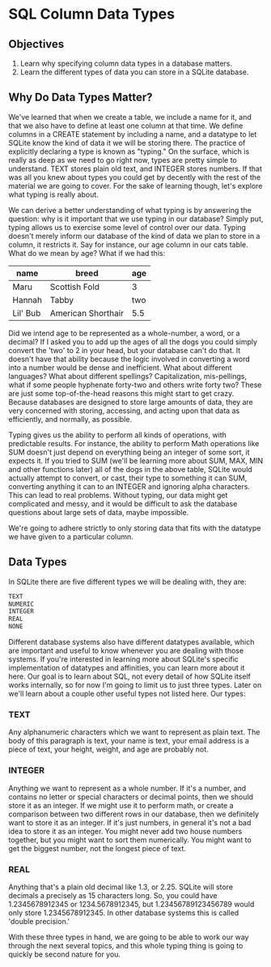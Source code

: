 # SQL Column Data Types

## Objectives

1. Learn why specifying column data types in a database matters. 
2. Learn the different types of data you can store in a SQLite database. 

## Why Do Data Types Matter?

We've learned that when we create a table, we include a name for it, and that we also have to define at least one column at that time. We define columns in a CREATE statement by including a name, and a datatype to let SQLite know the kind of data it we will be storing there. The practice of explicitly declaring a type is known as "typing." On the surface, which is really as deep as we need to go right now, types are pretty simple to understand. TEXT stores plain old text, and INTEGER stores numbers. If that was all you knew about types you could get by decently with the rest of the material we are going to cover. For the sake of learning though, let's explore what typing is really about.

We can derive a better understanding of what typing is by answering the question: why is it important that we use typing in our database? Simply put, typing allows us to exercise some level of control over our data. Typing doesn't merely inform our database of the kind of data we plan to store in a column, it restricts it. Say for instance, our age column in our cats table. What do we mean by age? What if we had this:

| name  |  breed  |  age  |
|-------|---------|-------|
| Maru  |  Scottish Fold |   3   |
| Hannah |  Tabby  |  two  |
| Lil' Bub |  American Shorthair  |  5.5  |

Did we intend age to be represented as a whole-number, a word, or a decimal? If I asked you to add up the ages of all the dogs you could simply convert the 'two' to 2 in your head, but your database can't do that. It doesn't have that ability because the logic involved in converting a word into a number would be dense and inefficient. What about different languages? What about different spellings? Capitalization, mis-pellings, what if some people hyphenate forty-two and others write forty two? These are just some top-of-the-head reasons this might start to get crazy. Because databases are designed to store large amounts of data, they are very concerned with storing, accessing, and acting upon that data as efficiently, and normally, as possible.

Typing gives us the ability to perform all kinds of operations, with predictable results. For instance, the ability to perform Math operations like SUM doesn't just depend on everything being an integer of some sort, it expects it. If you tried to SUM (we'll be learning more about SUM, MAX, MIN and other functions later) all of the dogs in the above table, SQLite would actually attempt to convert, or cast, their type to something it can SUM, converting anything it can to an INTEGER and ignoring alpha characters. This can lead to real problems. Without typing, our data might get complicated and messy, and it would be difficult to ask the database questions about large sets of data, maybe impossible.

We're going to adhere strictly to only storing data that fits with the datatype we have given to a particular column.

## Data Types

In SQLite there are five different types we will be dealing with, they are:

```bash
TEXT
NUMERIC
INTEGER
REAL
NONE
```

Different database systems also have different datatypes available, which are important and useful to know whenever you are dealing with those systems. If you're interested in learning more about SQLite's specific implementation of datatypes and affinities, you can learn more about it here. Our goal is to learn about SQL, not every detail of how SQLite itself works internally, so for now I'm going to limit us to just three types. Later on we'll learn about a couple other useful types not listed here. Our types:

### TEXT

Any alphanumeric characters which we want to represent as plain text. The body of this paragraph is text, your name is text, your email address is a piece of text, your height, weight, and age are probably not.

### INTEGER

Anything we want to represent as a whole number. If it's a number, and contains no letter or special characters or decimal points, then we should store it as an integer. If we might use it to perform math, or create a comparison between two different rows in our database, then we definitely want to store it as an integer. If it's just numbers, in general it's not a bad idea to store it as an integer. You might never add two house numbers together, but you might want to sort them numerically. You might want to get the biggest number, not the longest piece of text.

### REAL

Anything that's a plain old decimal like 1.3, or 2.25. SQLite will store decimals a precisely as 15 characters long. So, you could have 1.2345678912345 or 1234.5678912345, but 1.23456789123456789 would only store 1.2345678912345. In other database systems this is called 'double precision.'

With these three types in hand, we are going to be able to work our way through the next several topics, and this whole typing thing is going to quickly be second nature for you.
